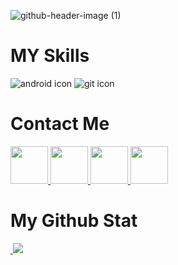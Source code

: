 ![github-header-image (1)](https://github.com/user-attachments/assets/9ce57319-8e43-4fc8-b198-5da467b0019d)



# MY Skills

![android icon](https://img.shields.io/badge/Android_Studio-3DDC84?style=for-the-badge&logo=android-studio&logoColor=white)
![git icon](https://img.shields.io/badge/GIT-E44C30?style=for-the-badge&logo=git&logoColor=white)

# Contact Me
<!-- telegram icon -->
<a href="https://t.me/hatefkm">
<img width="60px" src="https://github.com/user-attachments/assets/65ef4249-94d4-490d-81b0-9b3fc7359c84">
</a>
<!-- instagram icon -->
<a href="https://instagram.com/hatefkm">
<img width="60px" src="https://github.com/user-attachments/assets/cd58d386-b1a7-426d-9a4a-112492c9b530">
</a>
<!-- linkdin icon -->
<a href="www.linkedin.com/in/hatef-karimi-397536199">
<img width="60px" src="https://github.com/user-attachments/assets/ef11c723-7463-49f2-96c8-311d8b067e83">
</a>
<!-- whatsapp icon -->
<a href="https://api.whatsapp.com/send?phone=989130923022">
<img width="60px" src="https://github.com/user-attachments/assets/c703a2d7-de5f-4e50-b80e-8a57a708c4b4">
</a>

# My Github Stat

<a href="">
    <img src="https://github-readme-stats.vercel.app/api?username=hatefkm&show_icons=true&theme=transparent" alt="" />
    <img src="https://github-readme-stats.vercel.app/api/top-langs/?username=hatefkm&theme=transparent"/>
</a>



